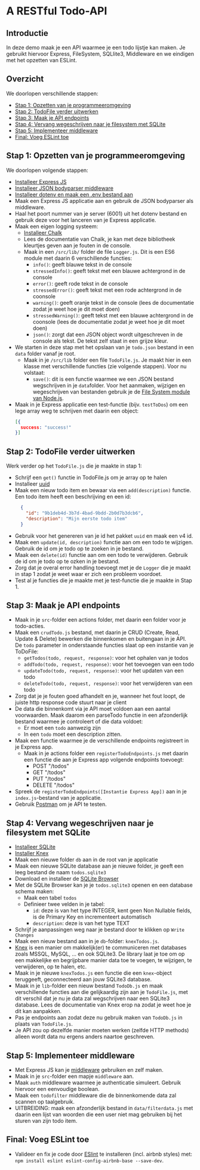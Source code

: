 # A RESTful Todo-API

## Introductie

In deze demo maak je een API waarmee je een todo lijstje kan maken. Je gebruikt hiervoor Express, FileSystem, SQLlite3, Middleware en we eindigen met het opzetten van ESLint.

## Overzicht

We doorlopen verschillende stappen:
- [Stap 1: Opzetten van je programmeeromgeving](#stap-1-opzetten-van-je-programmeeromgeving)
- [Stap 2: TodoFile verder uitwerken](#stap-2-todofile-verder-uitwerken)
- [Stap 3: Maak je API endpoints](#stap-3-maak-je-api-endpoints)
- [Stap 4: Vervang wegeschrijven naar je filesystem met SQLite](#stap4-vervang-wegschrijven-naar-je-filesystem-met-sqlite)
- [Stap 5: Implementeer middleware](#stap-5-implementeer-middleware)
- [Final: Voeg ESLint toe](#final-voeg-eslint-toe)

## Stap 1: Opzetten van je programmeeromgeving

We doorlopen volgende stappen:

- [Installeer Express JS](https://expressjs.com/)
- [Installeer JSON bodyparser middleware](https://www.npmjs.com/package/body-parser)
- [Installeer dotenv en maak een .env bestand aan](https://www.npmjs.com/package/dotenv)
- Maak een Express JS applicatie aan en gebruik de JSON bodyparser als middleware.
- Haal het poort nummer van je server (6001) uit het dotenv bestand en gebruik deze voor het lanceren van je Express applicatie.
- Maak een eigen logging systeem:
  - [Installeer Chalk](https://www.npmjs.com/package/chalk)
  - Lees de documentatie van Chalk, je kan met deze bibliotheek kleurtjes geven aan je fouten in de console.
  - Maak in een `/src/lib/` folder de file `Logger.js`. Dit is een ES6 module met daarin 6 verschillende functies:
      - `info()`: geeft blauwe tekst in de console
      - `stressedInfo()`: geeft tekst met een blauwe achtergrond in de console
      - `error()`: geeft rode tekst in de console
      - `stressedError()`: geeft tekst met een rode achtergrond in de coonsole
      - `warning()`: geeft oranje tekst in de console (lees de documentatie zodat je weet hoe je dit moet doen)
      - `stressedWarning()`: geeft tekst met een blauwe achtergrond in de coonsole (lees de documentatie zodat je weet hoe je dit moet doen)
      - `json()`: zorgt dat een JSON object wordt uitgeschreven in de console als tekst. De tekst zelf staat in een grijze kleur.
- We starten in deze stap met het opslaan van je `todo.json` bestand in een `data` folder vanaf je root.
  - Maak in je `/src/lib` folder een file `TodoFile.js`. Je maakt hier in een klasse met verschillende functies (zie volgende stappen). Voor nu volstaat:
    - `save()`: dit is een functie waarmee we een JSON bestand wegschrijven in je `data`folder. Voor het aanmaken, wijzigen en wegeschrijven van bestanden gebruik je de [File System module van Node.js](https://nodejs.org/api/fs.html).
- Maak in je Express applicatie een test-functie (bijv. `testToDos`) om een lege array weg te schrijven met daarin een object:
    ```json
    [{
      success: "success!"
    }]
    ```

## Stap 2: TodoFile verder uitwerken
Werk verder op het `TodoFile.js` die je maakte in stap 1:
- Schrijf een `get()` functie in TodoFile.js om je array op te halen
- Installeer [uuid](https://www.npmjs.com/package/uuid)
- Maak een nieuw todo item en bewaar via een `add(description)` functie. Een todo item heeft een beschrijving en een id:
  ```json
    {
      "id": "9b1deb4d-3b7d-4bad-9bdd-2b0d7b3dcb6",
      "description": "Mijn eerste todo item"
    }
  ```
- Gebruik voor het genereren van je id het pakket `uuid` en maak een v4 id.
- Maak een `update(id, description)` functie aan om een todo te wijzigen. Gebruik de id om je todo op te zoeken in je bestand.
- Maak een `delete(id)` functie aan om een todo te verwijderen. Gebruik de id om je todo op te ozken in je bestand.
- Zorg dat je overal error handling toevoegt met je de `Logger` die je maakt in stap 1 zodat je weet waar er zich een probleem voordoet.
- Test al je functies die je maakte met je test-functie die je maakte in Stap 1.

## Stap 3: Maak je API endpoints
- Maak in je `src`-folder een actions folder, met daarin een folder voor je todo-acties.
- Maak een `crudTodo.js` bestand, met daarin je CRUD (Create, Read, Update & Delete) bewerken die binnenkomen en buitengaan in je API. De `todo` parameter in onderstaande functies slaat op een instantie van je ToDoFile:
  - `getTodos(todo, request, response)`: voor het ophalen van je todos
  - `addTodo(todo, request, response)`: voor het toevoegen van een todo
  - `updateTodo(todo, request, response)`: voor het updaten van een todo
  - `deleteTodo(todo, request, response)`: voor het verwijderen van een todo
- Zorg dat je je fouten goed afhandelt en je, wanneer het fout loopt, de juiste http response code stuurt naar je client
- De data die binnenkomt via je API moet voldoen aan een aantal voorwaarden. Maak daarom een parseTodo functie in een afzonderlijk bestand waarmee je controleert of die data voldoet:
  - Er moet een `todo` aanwezig zijn
  - In een `todo` moet een description zitten.
- Maak een functie waarmee je de verschillende endpoints registreert in je Express app.
  - Maak in je actions folder een `registerTodoEndpoints.js` met daarin een functie die aan je Express app volgende endpoints toevoegt:
    - POST "/todos"
    - GET "/todos"
    - PUT "/todos"
    - DELETE "/todos"
- Spreek de `registerTodoEndpoints([Instantie Express App])` aan in je `index.js`-bestand van je applicatie.
- Gebruik [Postman](https://www.postman.com/) om je API te testen.

## Stap 4: Vervang wegeschrijven naar je filesystem met SQLite
- [Installeer SQLite](https://www.npmjs.com/package/sqlite3)
- [Installer Knex](https://www.npmjs.com/package/knex)
- Maak een nieuwe folder `db` aan in de root van je applicatie
- Maak een nieuwe SQLite database aan je nieuwe folder, je geeft een leeg bestand de naam `todos.sqlite3`
- Download en installeer de [SQLite Browser](https://sqlitebrowser.org/)
- Met de SQLite Browser kan je je `todos.sqlite3` openen en een database schema maken:
  - Maak een tabel `todos`
  - Definieer twee velden in je tabel:
    - `id`: deze is van het type INTEGER, kent geen Non Nullable fields, is de Primary Key en incrementeert automatisch
    - `description`: deze is van het type TEXT
- Schrijf je aanpassingen weg naar je bestand door te klikken op `Write Changes`
- Maak een nieuw bestand aan in je `db`-folder: `knexTodos.js`.
- [Knex](https://knexjs.org/) is een manier om makkelijk(er) te communiceren met databases zoals MSSQL, MySQL, ... en ook SQLite3. De library laat je toe om op een makkelijke en begrijpbare manier data toe te voegen, te wijzigen, te verwijderen, op te halen, etc.
- Maak in je nieuwe `knexTodos.js` een functie die een `knex`-object teruggeeft, geconnecteerd aan jouw SQLite3 database.
- Maak in je `lib`-folder een nieuw bestand `TodoDb.js` en maak verschillende functies aan die gelijkaardig zijn aan je `TodoFile.js`, met dit verschil dat je nu je data zal wegschrijven naar een SQLite3 database. Lees de documentatie van Knex erop na zodat je weet hoe je dit kan aanpakken.
- Pas je endpoints aan zodat deze nu gebruik maken van `TodoDb.js` in plaats van `TodoFile.js`.
- Je API zou op dezelfde manier moeten werken (zelfde HTTP methods) alleen wordt data nu ergens anders naartoe geschreven.

## Stap 5: Implementeer middleware

- Met Express JS kan je [middleware](https://expressjs.com/en/guide/using-middleware.html) gebruiken en zelf maken.
- Maak in je `src`-folder een mapje `middleware` aan.
- Maak `auth` middleware waarmee je authenticatie simuleert. Gebruik hiervoor een eenvoudige boolean.
- Maak een `todofilter` middleware die de binnenkomende data zal scannen op taalgebruik.
- UITBREIDING: maak een afzonderlijk bestand in `data/filterdata.js` met daarin een lijst van woorden die een user niet mag gebruiken bij het sturen van zijn todo item.

## Final: Voeg ESLint toe
- Valideer en fix je code door [ESlint](https://eslint.org/) te installeren (incl. airbnb styles) met: `npm install eslint eslint-config-airbnb-base --save-dev`.
